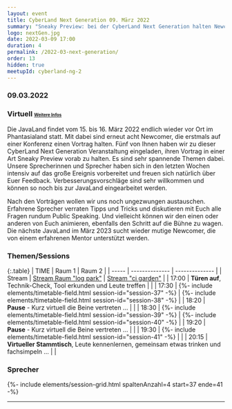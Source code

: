 ```yaml
---
layout: event
title: CyberLand Next Generation 09. März 2022
summary: "Sneaky Preview: bei der CyberLand Next Generation halten Newcomer der JavaLand 2022 erstmals ihren Vortrag und freuen sich über Euer Feedback."
logo: nextGen.jpg
date: 2022-03-09 17:00
duration: 4
permalink: /2022-03-next-generation/
order: 13
hidden: true
meetupId: cyberland-ng-2
---
```


### <i class="fas fa-lg fa-calendar"></i> 09.03.2022

### <i class="fas fa-lg fa-globe"></i> Virtuell <span style="font-size: 0.6em;">[<i class="fas fa-lg fa-link"></i> Weitere Infos](#-wichtige-informationen)</span>

Die JavaLand findet vom 15. bis 16. März 2022 endlich wieder vor Ort im Phantasialand statt. Mit dabei sind erneut acht Newcomer, die erstmals auf einer Konferenz einen Vortrag halten. Fünf von Ihnen haben wir zu dieser CyberLand Next Generation Veranstaltung eingeladen, ihren Vortrag in einer Art Sneaky Preview vorab zu halten. Es sind sehr spannende Themen dabei. Unsere Sprecherinnen und Sprecher haben sich in den letzten Wochen intensiv auf das große Ereignis vorbereitet und freuen sich natürlich über Euer Feedback. Verbesserungsvorschläge sind sehr willkommen und können so noch bis zur JavaLand eingearbeitet werden.

Nach den Vorträgen wollen wir uns noch ungezwungen austauschen. Erfahrene Sprecher verraten Tipps und Tricks und diskutieren mit Euch alle Fragen rundum Public Speaking. Und vielleicht können wir den einen oder anderen von Euch animieren, ebenfalls den Schritt auf die Bühne zu wagen. Die nächste JavaLand im März 2023 sucht wieder mutige Newcomer, die von einem erfahrenen Mentor unterstützt werden.

### Themen/Sessions  

{:.table}
| TIME  | Raum 1 | Raum 2 |
| ----- | -------------- | -------------- |
| Stream  | <a href="/stream/1"><i class="fas fa-lg fa-link"></i> Stream Raum "log park"</a> | <a href="/stream/2"><i class="fas fa-lg fa-link"></i> Stream "ci garden"</a> |
| 17:00 | __Türen auf__, Technik-Check, Tool erkunden und Leute treffen | |
| 17:30 | {%- include elements/timetable-field.html session-id="session-37" -%} | {%- include elements/timetable-field.html session-id="session-38" -%} |
| 18:20 | __Pause__ - Kurz virtuell die Beine vertreten ... | |
| 18:30 | {%- include elements/timetable-field.html session-id="session-39" -%} | {%- include elements/timetable-field.html session-id="session-40" -%} |
| 19:20 | __Pause__ - Kurz virtuell die Beine vertreten ... | |
| 19:30 | {%- include elements/timetable-field.html session-id="session-41" -%} | |
| 20:15 | __Virtueller Stammtisch__, Leute kennenlernen, gemeinsam etwas trinken und fachsimpeln ... | |

### <i class="fas fa-user"></i> Sprecher

{%- include elements/session-grid.html spaltenAnzahl=4 start=37 ende=41 -%}

<hr />

